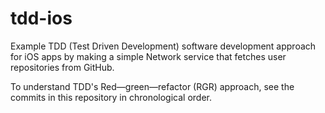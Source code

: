 # tdd-ios

Example TDD (Test Driven Development) software development approach for iOS apps by making a simple Network service that fetches user repositories from GitHub.

To understand TDD's Red—green—refactor (RGR) approach, see the commits in this repository in chronological order.

